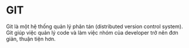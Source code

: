 GIT
===========
Git là một hệ thống quản lý phân tán (distributed version control system). Git giúp việc quản lý code và làm việc nhóm của developer trở nên đơn giản, thuận tiện hơn.